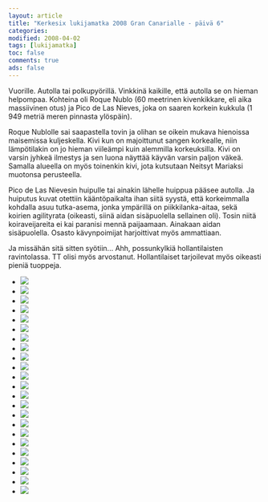 ```yaml
--- 
layout: article 
title: "Kerkesix lukijamatka 2008 Gran Canarialle - päivä 6" 
categories: 
modified: 2008-04-02 
tags: [lukijamatka]
toc: false 
comments: true 
ads: false 
--- 
```


Vuorille. Autolla tai polkupyörillä. Vinkkinä kaikille, että autolla se
on hieman helpompaa. Kohteina oli Roque Nublo (60 meetrinen
kivenkikkare, eli aika massiivinen otus) ja Pico de Las Nieves, joka on
saaren korkein kukkula (1 949 metriä meren pinnasta ylöspäin).

Roque Nublolle sai saapastella tovin ja olihan se oikein mukava
hienoissa maisemissa kuljeskella. Kivi kun on majoittunut sangen
korkealle, niin lämpötilakin on jo hieman viileämpi kuin alemmilla
korkeuksilla. Kivi on varsin jyhkeä ilmestys ja sen luona näyttää käyvän
varsin paljon väkeä. Samalla alueella on myös toinenkin kivi, jota
kutsutaan Neitsyt Mariaksi muotonsa perusteella.

Pico de Las Nievesin huipulle tai ainakin lähelle huippua pääsee
autolla. Ja huiputus kuvat otettiin kääntöpaikalta ihan siitä syystä,
että korkeimmalla kohdalla asuu tutka-asema, jonka ympärillä on
piikkilanka-aitaa, sekä koirien agilityrata (oikeasti, siinä aidan
sisäpuolella sellainen oli). Tosin niitä koiraveijareita ei kai paranisi
mennä paijaamaan. Ainakaan aidan sisäpuolella. Osasto kävynpoimijat
harjoittivat myös ammattiaan.

Ja missähän sitä sitten syötiin... Ahh, possunkylkiä hollantilaisten
ravintolassa. TT olisi myös arvostanut. Hollantilaiset
tarjoilevat myös oikeasti pieniä tuoppeja.

<div class="image-gallery">

-   [![](/Media/Default/ImageGalleries/kerkesix-lukijamatka-2008-paiva-6/Thumbnails/DSC_0645.JPG)](/Media/Default/ImageGalleries/kerkesix-lukijamatka-2008-paiva-6/DSC_0645.JPG)
-   [![](/Media/Default/ImageGalleries/kerkesix-lukijamatka-2008-paiva-6/Thumbnails/DSC_0657.JPG)](/Media/Default/ImageGalleries/kerkesix-lukijamatka-2008-paiva-6/DSC_0657.JPG)
-   [![](/Media/Default/ImageGalleries/kerkesix-lukijamatka-2008-paiva-6/Thumbnails/DSC_0674.JPG)](/Media/Default/ImageGalleries/kerkesix-lukijamatka-2008-paiva-6/DSC_0674.JPG)
-   [![](/Media/Default/ImageGalleries/kerkesix-lukijamatka-2008-paiva-6/Thumbnails/DSC_0684.JPG)](/Media/Default/ImageGalleries/kerkesix-lukijamatka-2008-paiva-6/DSC_0684.JPG)
-   [![](/Media/Default/ImageGalleries/kerkesix-lukijamatka-2008-paiva-6/Thumbnails/DSC_0713.JPG)](/Media/Default/ImageGalleries/kerkesix-lukijamatka-2008-paiva-6/DSC_0713.JPG)
-   [![](/Media/Default/ImageGalleries/kerkesix-lukijamatka-2008-paiva-6/Thumbnails/DSC_0718.JPG)](/Media/Default/ImageGalleries/kerkesix-lukijamatka-2008-paiva-6/DSC_0718.JPG)
-   [![](/Media/Default/ImageGalleries/kerkesix-lukijamatka-2008-paiva-6/Thumbnails/DSC_0720.JPG)](/Media/Default/ImageGalleries/kerkesix-lukijamatka-2008-paiva-6/DSC_0720.JPG)
-   [![](/Media/Default/ImageGalleries/kerkesix-lukijamatka-2008-paiva-6/Thumbnails/DSC_0722.JPG)](/Media/Default/ImageGalleries/kerkesix-lukijamatka-2008-paiva-6/DSC_0722.JPG)
-   [![](/Media/Default/ImageGalleries/kerkesix-lukijamatka-2008-paiva-6/Thumbnails/DSC_0723.JPG)](/Media/Default/ImageGalleries/kerkesix-lukijamatka-2008-paiva-6/DSC_0723.JPG)
-   [![](/Media/Default/ImageGalleries/kerkesix-lukijamatka-2008-paiva-6/Thumbnails/DSC_0725.JPG)](/Media/Default/ImageGalleries/kerkesix-lukijamatka-2008-paiva-6/DSC_0725.JPG)
-   [![](/Media/Default/ImageGalleries/kerkesix-lukijamatka-2008-paiva-6/Thumbnails/DSC_0733.JPG)](/Media/Default/ImageGalleries/kerkesix-lukijamatka-2008-paiva-6/DSC_0733.JPG)
-   [![](/Media/Default/ImageGalleries/kerkesix-lukijamatka-2008-paiva-6/Thumbnails/DSC_0734.JPG)](/Media/Default/ImageGalleries/kerkesix-lukijamatka-2008-paiva-6/DSC_0734.JPG)
-   [![](/Media/Default/ImageGalleries/kerkesix-lukijamatka-2008-paiva-6/Thumbnails/DSC_0739.JPG)](/Media/Default/ImageGalleries/kerkesix-lukijamatka-2008-paiva-6/DSC_0739.JPG)
-   [![](/Media/Default/ImageGalleries/kerkesix-lukijamatka-2008-paiva-6/Thumbnails/DSC_0748.JPG)](/Media/Default/ImageGalleries/kerkesix-lukijamatka-2008-paiva-6/DSC_0748.JPG)
-   [![](/Media/Default/ImageGalleries/kerkesix-lukijamatka-2008-paiva-6/Thumbnails/DSC_0753.JPG)](/Media/Default/ImageGalleries/kerkesix-lukijamatka-2008-paiva-6/DSC_0753.JPG)
-   [![](/Media/Default/ImageGalleries/kerkesix-lukijamatka-2008-paiva-6/Thumbnails/DSC_0755.JPG)](/Media/Default/ImageGalleries/kerkesix-lukijamatka-2008-paiva-6/DSC_0755.JPG)
-   [![](/Media/Default/ImageGalleries/kerkesix-lukijamatka-2008-paiva-6/Thumbnails/DSC_0768.JPG)](/Media/Default/ImageGalleries/kerkesix-lukijamatka-2008-paiva-6/DSC_0768.JPG)
-   [![](/Media/Default/ImageGalleries/kerkesix-lukijamatka-2008-paiva-6/Thumbnails/DSC_0775.JPG)](/Media/Default/ImageGalleries/kerkesix-lukijamatka-2008-paiva-6/DSC_0775.JPG)
-   [![](/Media/Default/ImageGalleries/kerkesix-lukijamatka-2008-paiva-6/Thumbnails/DSC_0780.JPG)](/Media/Default/ImageGalleries/kerkesix-lukijamatka-2008-paiva-6/DSC_0780.JPG)
-   [![](/Media/Default/ImageGalleries/kerkesix-lukijamatka-2008-paiva-6/Thumbnails/DSC_0799.JPG)](/Media/Default/ImageGalleries/kerkesix-lukijamatka-2008-paiva-6/DSC_0799.JPG)
-   [![](/Media/Default/ImageGalleries/kerkesix-lukijamatka-2008-paiva-6/Thumbnails/DSC_0813.JPG)](/Media/Default/ImageGalleries/kerkesix-lukijamatka-2008-paiva-6/DSC_0813.JPG)
-   [![](/Media/Default/ImageGalleries/kerkesix-lukijamatka-2008-paiva-6/Thumbnails/DSC_0825.JPG)](/Media/Default/ImageGalleries/kerkesix-lukijamatka-2008-paiva-6/DSC_0825.JPG)
-   [![](/Media/Default/ImageGalleries/kerkesix-lukijamatka-2008-paiva-6/Thumbnails/DSC_0827.JPG)](/Media/Default/ImageGalleries/kerkesix-lukijamatka-2008-paiva-6/DSC_0827.JPG)

</div>
